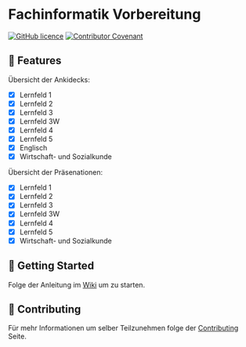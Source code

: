 # Fachinformatik Vorbereitung

[![GitHub licence](https://img.shields.io/badge/license-CC%20BY--NC--SA%204.0-orange)](LICENSE)
[![Contributor Covenant](https://img.shields.io/badge/Contributor%20Covenant-2.1-4baaaa.svg)](.github/CODE_OF_CONDUCT.md)

## 💫 Features

Übersicht der Ankidecks:
- [x] Lernfeld 1
- [x] Lernfeld 2
- [x] Lernfeld 3
- [x] Lernfeld 3W
- [x] Lernfeld 4
- [x] Lernfeld 5
- [x] Englisch
- [x] Wirtschaft- und Sozialkunde

Übersicht der Präsenationen:
- [x] Lernfeld 1
- [x] Lernfeld 2
- [x] Lernfeld 3
- [x] Lernfeld 3W
- [x] Lernfeld 4
- [x] Lernfeld 5
- [x] Wirtschaft- und Sozialkunde

## 🚀 Getting Started

Folge der Anleitung im [Wiki](https://github.com/Niklashere/Fachinformatik-Vorbereitung/wiki) um zu starten.

## 💾 Contributing

Für mehr Informationen um selber Teilzunehmen folge der [Contributing](https://github.com/Niklashere/Fachinformatik-Vorbereitungen/wiki/Contributing) Seite.
